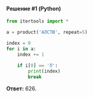 #### Решение #1 (Python)
```python
from itertools import *

a = product('АЛСТЮ', repeat=5)

index = 0
for i in a:
	index += 1
	
	if i[0] == 'Л':
		print(index)
		break
```
**Ответ:** 626.
